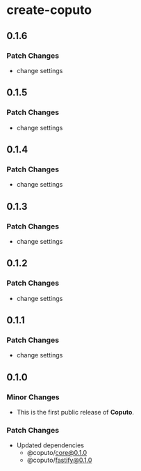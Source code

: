 # create-coputo

## 0.1.6

### Patch Changes

- change settings

## 0.1.5

### Patch Changes

- change settings

## 0.1.4

### Patch Changes

- change settings

## 0.1.3

### Patch Changes

- change settings

## 0.1.2

### Patch Changes

- change settings

## 0.1.1

### Patch Changes

- change settings

## 0.1.0

### Minor Changes

- This is the first public release of **Coputo**.

### Patch Changes

- Updated dependencies
  - @coputo/core@0.1.0
  - @coputo/fastify@0.1.0
